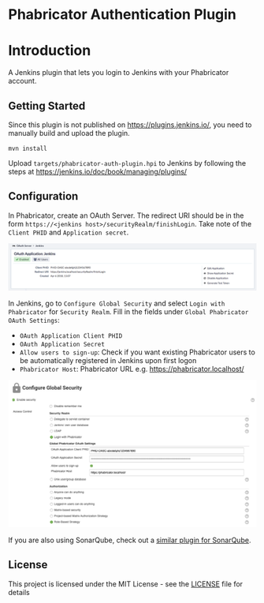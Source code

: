 Phabricator Authentication Plugin
============

# Introduction

A Jenkins plugin that lets you login to Jenkins with your Phabricator account.

## Getting Started ##

Since this plugin is not published on https://plugins.jenkins.io/, you need to manually build and upload the plugin.

```
mvn install
```

Upload `targets/phabricator-auth-plugin.hpi` to Jenkins by following the steps at https://jenkins.io/doc/book/managing/plugins/

## Configuration ##

In Phabricator, create an OAuth Server. The redirect URI should be in the form `https://<jenkins host>/securityRealm/finishLogin`. Take note of the `Client PHID` and `Application secret`.

![Phabricator OAuth Application](docs/phabricator-oauth-server.png "Phabricator OAuth Application page")

In Jenkins, go to `Configure Global Security` and select `Login with Phabricator` for `Security Realm`. Fill in the fields under `Global Phabricator OAuth Settings`:
- `OAuth Application Client PHID`
- `OAuth Application Secret`
- `Allow users to sign-up`: Check if you want existing Phabricator users to be automatically registered in Jenkins upon first logon
- `Phabricator Host`: Phabricator URL e.g. https://phabricator.localhost/

![Jenkins Configure Global Security](docs/jenkins-configure-global-security.png "Jenkins Configure Global Security page")

If you are also using SonarQube, check out a [similar plugin for SonarQube](https://github.com/n3v3rf411/sonar-auth-phabricator).

## License

This project is licensed under the MIT License - see the [LICENSE](LICENSE) file for details
